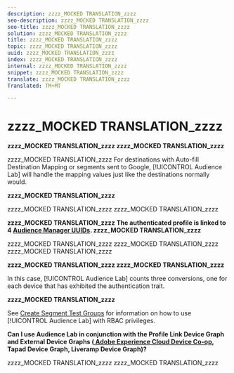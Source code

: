 ```yaml
---
description: zzzz_MOCKED TRANSLATION_zzzz
seo-description: zzzz_MOCKED TRANSLATION_zzzz
seo-title: zzzz_MOCKED TRANSLATION_zzzz
solution: zzzz_MOCKED TRANSLATION_zzzz
title: zzzz_MOCKED TRANSLATION_zzzz
topic: zzzz_MOCKED TRANSLATION_zzzz
uuid: zzzz_MOCKED TRANSLATION_zzzz
index: zzzz_MOCKED TRANSLATION_zzzz
internal: zzzz_MOCKED TRANSLATION_zzzz
snippet: zzzz_MOCKED TRANSLATION_zzzz
translate: zzzz_MOCKED TRANSLATION_zzzz
Translated: TM+MT

---
```



# zzzz_MOCKED TRANSLATION_zzzz

**zzzz_MOCKED TRANSLATION_zzzz zzzz_MOCKED TRANSLATION_zzzz**


zzzz_MOCKED TRANSLATION_zzzz For destinations with Auto-fill Destination Mapping or segments sent to Google, [!UICONTROL  Audience Lab] will handle the mapping values just like the destinations normally would.

**zzzz_MOCKED TRANSLATION_zzzz**

zzzz_MOCKED TRANSLATION_zzzz zzzz_MOCKED TRANSLATION_zzzz

**zzzz_MOCKED TRANSLATION_zzzz The authenticated profile is linked to 4 [ Audience Manager UUIDs](https://marketing.adobe.com/resources/help/en_US/aam/ids-in-aam.html). zzzz_MOCKED TRANSLATION_zzzz**

zzzz_MOCKED TRANSLATION_zzzz zzzz_MOCKED TRANSLATION_zzzz zzzz_MOCKED TRANSLATION_zzzz

**zzzz_MOCKED TRANSLATION_zzzz zzzz_MOCKED TRANSLATION_zzzz**

In this case, [!UICONTROL  Audience Lab] counts three conversions, one for each device that has exhibited the authentication trait.

**zzzz_MOCKED TRANSLATION_zzzz**

See [ Create Segment Test Groups](https://marketing.adobe.com/resources/help/en_US/aam/ids-in-aam.html) for information on how to use [!UICONTROL  Audience Lab] with RBAC privileges.

**Can I use Audience Lab in conjunction with the Profile Link Device Graph and External Device Graphs ([ Adobe Experience Cloud Device Co-op](https://marketing.adobe.com/resources/help/en_US/mcdc/mcdc-overview.html), Tapad Device Graph, Liveramp Device Graph)?**

zzzz_MOCKED TRANSLATION_zzzz zzzz_MOCKED TRANSLATION_zzzz
